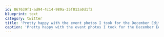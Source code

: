 ```yaml
---
id: 867639f1-ad94-4c14-989a-35f013a0d1f2
blueprint: text
category: twitter
title: 'Pretty happy with the event photos I took for the December Edition of @SnapOkanagan.  Fresh off the presses!'
caption: 'Pretty happy with the event photos I took for the December Edition of @SnapOkanagan.  Fresh off the presses!'
---
```

